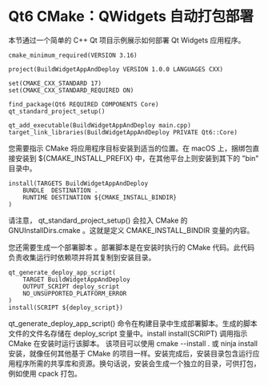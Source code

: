 # Qt6 CMake：QWidgets 自动打包部署

本节通过一个简单的 C++ Qt 项目示例展示如何部署 Qt Widgets 应用程序。
```
cmake_minimum_required(VERSION 3.16)

project(BuildWidgetAppAndDeploy VERSION 1.0.0 LANGUAGES CXX)

set(CMAKE_CXX_STANDARD 17)
set(CMAKE_CXX_STANDARD_REQUIRED ON)

find_package(Qt6 REQUIRED COMPONENTS Core)
qt_standard_project_setup()

qt_add_executable(BuildWidgetAppAndDeploy main.cpp)
target_link_libraries(BuildWidgetAppAndDeploy PRIVATE Qt6::Core)
```
您需要指示 CMake 将应用程序目标安装到适当的位置。在 macOS 上，捆绑包直接安装到 ${CMAKE_INSTALL_PREFIX} 中，在其他平台上则安装到其下的 "bin" 目录中。
```
install(TARGETS BuildWidgetAppAndDeploy
    BUNDLE  DESTINATION .
    RUNTIME DESTINATION ${CMAKE_INSTALL_BINDIR}
)
```

请注意， qt_standard_project_setup() 会拉入 CMake 的 GNUInstallDirs.cmake 。这就是定义 CMAKE_INSTALL_BINDIR 变量的内容。

您还需要生成一个部署脚本 。部署脚本是在安装时执行的 CMake 代码。此代码负责收集运行时依赖项并将其复制到安装目录。
```
qt_generate_deploy_app_script(
    TARGET BuildWidgetAppAndDeploy
    OUTPUT_SCRIPT deploy_script
    NO_UNSUPPORTED_PLATFORM_ERROR
)
install(SCRIPT ${deploy_script})
```
qt_generate_deploy_app_script() 命令在构建目录中生成部署脚本。生成的脚本文件的文件名存储在 deploy_script 变量中。install install(SCRIPT) 调用指示 CMake 在安装时运行该脚本。
该项目可以使用 cmake --install . 或 ninja install 安装，就像任何其他基于 CMake 的项目一样。安装完成后，安装目录包含运行应用程序所需的共享库和资源。换句话说，安装会生成一个独立的目录，可供打包，例如使用 cpack 打包。